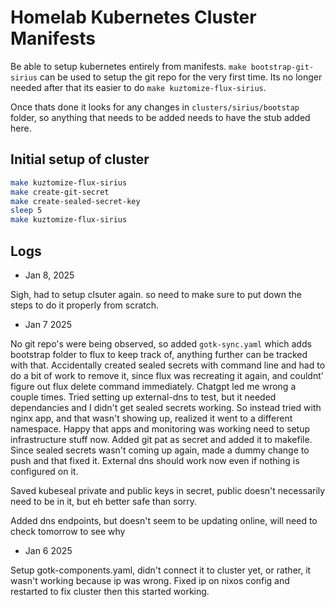 # Homelab Kubernetes Cluster Manifests


Be able to setup kubernetes entirely from manifests.
`make bootstrap-git-sirius` can be used to setup the git repo for the very first time. Its no longer needed after that its easier to do `make kuztomize-flux-sirius`.

Once thats done it looks for any changes in `clusters/sirius/bootstap` folder, so anything that needs to be added needs to have the stub added here.

## Initial setup of cluster

```bash
make kuztomize-flux-sirius
make create-git-secret
make create-sealed-secret-key
sleep 5
make kuztomize-flux-sirius

```


## Logs

- Jan 8, 2025

Sigh, had to setup clsuter again. so need to make sure to put down the steps to do it properly from scratch.

- Jan 7 2025

No git repo's were being observed, so added `gotk-sync.yaml` which adds bootstrap folder to flux to keep track of, anything further can be tracked with that.
Accidentally created sealed secrets with command line and had to do a bit of work to remove it, since flux was recreating it again, and couldnt' figure out flux delete command immediately. Chatgpt led me wrong a couple times.
Tried setting up external-dns to test, but it needed dependancies and I didn't get sealed secrets working. So instead tried with nginx app, and that wasn't showing up, realized it went to a different namespace. Happy that apps and monitoring was working need to setup infrastructure stuff now.
Added git pat as secret and added it to makefile. Since sealed secrets wasn't coming up again, made a dummy change to push and that fixed it. External dns should work now even if nothing is configured on it.

Saved kubeseal private and public keys in secret, public doesn't necessarily need to be in it, but eh better safe than sorry.

Added dns endpoints, but doesn't seem to be updating online, will need to check tomorrow to see why

- Jan 6 2025

Setup gotk-components.yaml, didn't connect it to cluster yet, or rather, it wasn't working because ip was wrong. Fixed ip on nixos config and restarted to fix cluster then this started working.
